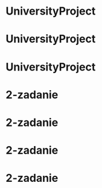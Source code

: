 # UniversityProject
# UniversityProject
# UniversityProject
# 2-zadanie
# 2-zadanie
# 2-zadanie
# 2-zadanie
